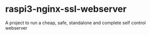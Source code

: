 # raspi3-nginx-ssl-webserver
A project to run a cheap, safe, standalone and complete self control webserver 

